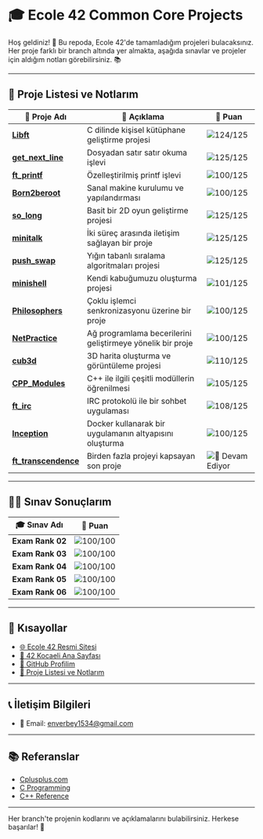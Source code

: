 # 🎓 **Ecole 42 Common Core Projects** 

Hoş geldiniz! 👋 Bu repoda, Ecole 42'de tamamladığım projeleri bulacaksınız. Her proje farklı bir branch altında yer almakta, aşağıda sınavlar ve projeler için aldığım notları görebilirsiniz. 📚

---

## 📂 **Proje Listesi ve Notlarım**

| 📝 **Proje Adı**             | 📖 **Açıklama**                            | 🌟 **Puan** |
| --------------------------- | ------------------------------------------ | ----------- |
|[**Libft**][tree_Libft]      | C dilinde kişisel kütüphane geliştirme projesi      | ![124/125](https://img.shields.io/badge/-124%2F125-brightgreen) |
|[**get_next_line**][tree_get_next_line]            | Dosyadan satır satır okuma işlevi                    | ![125/125](https://img.shields.io/badge/-125%2F125-brightgreen) |
|[**ft_printf**][tree_ft_printf]                | Özelleştirilmiş printf işlevi                         | ![100/125](https://img.shields.io/badge/-100%2F125-brightgreen) |
|[**Born2beroot**][tree_Born2beroot]              | Sanal makine kurulumu ve yapılandırması              | ![100/125](https://img.shields.io/badge/-100%2F125-brightgreen) |
|[**so_long**][tree_so_long]                  | Basit bir 2D oyun geliştirme projesi                 | ![125/125](https://img.shields.io/badge/-125%2F125-brightgreen) |
|[**minitalk**][tree_minitalk]                 | İki süreç arasında iletişim sağlayan bir proje       | ![125/125](https://img.shields.io/badge/-125%2F125-brightgreen) |
|[**push_swap**][tree_push_swap]                | Yığın tabanlı sıralama algoritmaları projesi        | ![125/125](https://img.shields.io/badge/-125%2F125-brightgreen) |
|[**minishell**][tree_minishell]                | Kendi kabuğumuzu oluşturma projesi                   | ![101/125](https://img.shields.io/badge/-101%2F125-brightgreen) |
|[**Philosophers**][tree_Philosophers]             | Çoklu işlemci senkronizasyonu üzerine bir proje      | ![100/125](https://img.shields.io/badge/-100%2F125-brightgreen) |
|[**NetPractice**][tree_NetPractice]              | Ağ programlama becerilerini geliştirmeye yönelik bir proje | ![100/125](https://img.shields.io/badge/-100%2F125-brightgreen) |
|[**cub3d**][tree_cub3d]                    | 3D harita oluşturma ve görüntüleme projesi          | ![110/125](https://img.shields.io/badge/-110%2F125-brightgreen) |
|[**CPP_Modules**][tree_cppmodules]              | C++ ile ilgili çeşitli modüllerin öğrenilmesi       | ![105/125](https://img.shields.io/badge/-105%2F125-brightgreen) |
|[**ft_irc**][tree_ft_irc]                   | IRC protokolü ile bir sohbet uygulaması              | ![108/125](https://img.shields.io/badge/-108%2F125-brightgreen) |
|[**Inception**][tree_Inception]                | Docker kullanarak bir uygulamanın altyapısını oluşturma | ![100/125](https://img.shields.io/badge/-100%2F125-brightgreen) |
|[**ft_transcendence**][tree_ft_transcendence]         | Birden fazla projeyi kapsayan son proje              | ![🚧 Devam Ediyor](https://img.shields.io/badge/-🚧%20Devam%20Ediyor-orange) |

---

## 🧑‍💻 **Sınav Sonuçlarım**

| 🎓 **Sınav Adı**             | 🌟 **Puan** |
| ---------------------------- | ----------- |
| **Exam Rank 02**             | ![100/100](https://img.shields.io/badge/-100%2F100-brightgreen) |
| **Exam Rank 03**             | ![100/100](https://img.shields.io/badge/-100%2F100-brightgreen) |
| **Exam Rank 04**             | ![100/100](https://img.shields.io/badge/-100%2F100-brightgreen) |
| **Exam Rank 05**             | ![100/100](https://img.shields.io/badge/-100%2F100-brightgreen) |
| **Exam Rank 06**             | ![100/100](https://img.shields.io/badge/-100%2F100-brightgreen) |

---

## 🔗 **Kısayollar**

- [🌐 Ecole 42 Resmi Sitesi](https://42.fr/en/homepage/)
- [🏫 42 Kocaeli Ana Sayfası](https://42kocaeli.com.tr)
- [👤 GitHub Profilim](https://github.com/enverbey)
- [📑 Proje Listesi ve Notlarım](#-proje-listesi-ve-notlarım)

---

## 📞 **İletişim Bilgileri**

- 📧 Email: [enverbey1534@gmail.com](mailto:enverbey1534@gmail.com)

---

## 📚 **Referanslar**

- [Cplusplus.com](https://cplusplus.com)
- [C Programming](https://www.cprogramming.com)
- [C++ Reference](https://en.cppreference.com/w/)

---
Her branch'te projenin kodlarını ve açıklamalarını bulabilirsiniz. Herkese başarılar! 🚀

[tree_Libft]: https://github.com/enverbey/42CommonCoreProjects/tree/Libft
[tree_get_next_line]: https://github.com/enverbey/42CommonCoreProjects/tree/get_next_line
[tree_ft_printf]: https://github.com/enverbey/42CommonCoreProjects/tree/ft_printf
[tree_Born2beroot]: https://github.com/enverbey/42CommonCoreProjects/tree/Born2beroot
[tree_so_long]: https://github.com/enverbey/42CommonCoreProjects/tree/so-long
[tree_minitalk]: https://github.com/enverbey/42CommonCoreProjects/tree/minitalk
[tree_push_swap]: https://github.com/enverbey/42CommonCoreProjects/tree/push_swap
[tree_minishell]: https://github.com/enverbey/42CommonCoreProjects/tree/minishell
[tree_Philosophers]: https://github.com/enverbey/42CommonCoreProjects/tree/Philosophers/
[tree_NetPractice]: https://github.com/enverbey/42CommonCoreProjects/tree/NetPractice
[tree_cub3d]: https://github.com/enverbey/42CommonCoreProjects/tree/cub3d
[tree_cppmodules]: https://github.com/enverbey/42CommonCoreProjects/tree/CPP_Modules
[tree_ft_irc]: https://github.com/enverbey/42CommonCoreProjects/tree/ft_irc
[tree_Inception]: https://github.com/enverbey/42CommonCoreProjects/tree/Inception
[tree_ft_transcendence]: https://github.com/enverbey/42CommonCoreProjects/tree/ft_transcendence












